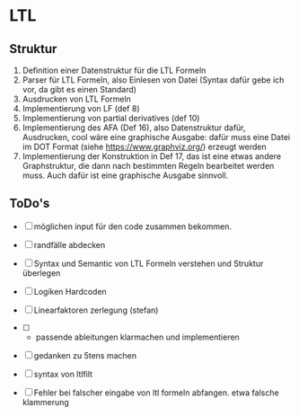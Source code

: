 # LTL

## Struktur

1. Definition einer Datenstruktur für die LTL Formeln
2. Parser für LTL Formeln, also Einlesen von Datei (Syntax dafür gebe ich vor, da gibt es einen Standard)
3. Ausdrucken von LTL Formeln
4. Implementierung von LF (def 8)
5. Implementierung von partial derivatives (def 10)
6. Implementierung des AFA (Def 16), also Datenstruktur dafür, Ausdrucken, cool wäre eine graphische Ausgabe: dafür muss eine Datei im DOT Format (siehe https://www.graphviz.org/) erzeugt werden
7. Implementierung der Konstruktion in Def 17, das ist eine etwas andere Graphstruktur, die dann nach bestimmten Regeln bearbeitet werden muss. Auch dafür ist eine graphische Ausgabe sinnvoll.

## ToDo's

- [ ] möglichen input für den code zusammen bekommen.
- [ ] randfälle abdecken
- [ ] Syntax und Semantic von LTL Formeln verstehen und Struktur überlegen
- [ ] Logiken Hardcoden

- [ ] Linearfaktoren zerlegung (stefan)
- [ ] + passende ableitungen klarmachen und implementieren
- [ ] gedanken zu 5tens machen
- [ ] syntax von ltlfilt
- [ ] Fehler bei falscher eingabe von ltl formeln abfangen. etwa falsche klammerung
